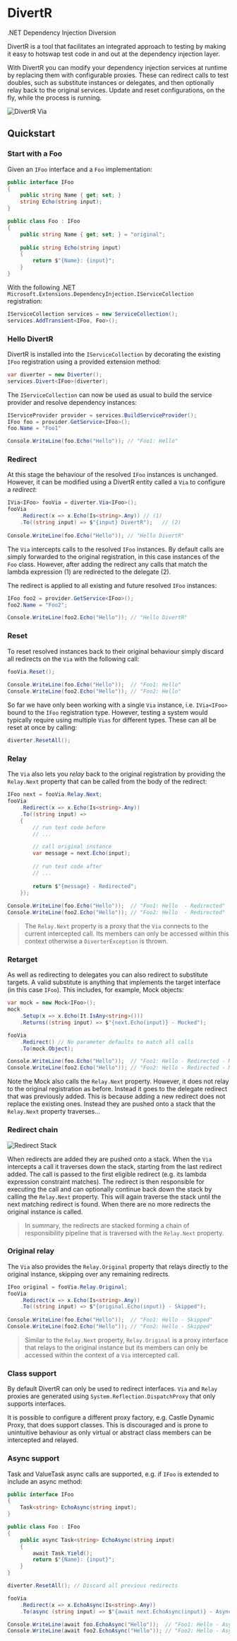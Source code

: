 # DivertR

.NET Dependency Injection Diversion

DivertR is a tool that facilitates an integrated approach to testing by making it easy to hotswap
test code in and out at the dependency injection layer.

With DivertR you can modify your dependency injection services at runtime by replacing them with configurable proxies.
These can redirect calls to test doubles, such as substitute instances or delegates, and then optionally relay back to the
original services. Update and reset configurations, on the fly, while the process is running.

![DivertR Via](./docs/assets/images/DivertR_Via.svg)

## Quickstart

### Start with a Foo
Given an `IFoo` interface and a `Foo` implementation:

```csharp
public interface IFoo
{
    public string Name { get; set; }
    string Echo(string input);
}

public class Foo : IFoo
{
    public string Name { get; set; } = "original";
    
    public string Echo(string input)
    {
        return $"{Name}: {input}";
    }
}
```

With the following .NET `Microsoft.Extensions.DependencyInjection.IServiceCollection` registration:

```csharp
IServiceCollection services = new ServiceCollection();
services.AddTransient<IFoo, Foo>();
```

### Hello DivertR
DivertR is installed into the `IServiceCollection` by decorating the existing `IFoo` registration using a provided extension method:

```csharp
var diverter = new Diverter();
services.Divert<IFoo>(diverter);
```

The `IServiceCollection` can now be used as usual to build the service provider and resolve dependency instances:

```csharp
IServiceProvider provider = services.BuildServiceProvider();
IFoo foo = provider.GetService<IFoo>();
foo.Name = "Foo1"

Console.WriteLine(foo.Echo("Hello")); // "Foo1: Hello"
```

### Redirect
At this stage the behaviour of the resolved `IFoo` instances is unchanged. However, it can be modified using 
a DivertR entity called a `Via` to configure a *redirect*:

```csharp
IVia<IFoo> fooVia = diverter.Via<IFoo>();
fooVia
    .Redirect(x => x.Echo(Is<string>.Any)) // (1)
    .To((string input) => $"{input} DivertR");   // (2)
  
Console.WriteLine(foo.Echo("Hello")); // "Hello DivertR"
```

The `Via` intercepts calls to the resolved `IFoo` instances.
By default calls are simply forwarded to the original registration, in this case instances of the `Foo` class.
However, after adding the redirect any calls that match the lambda expression (1) are redirected to the delegate (2).

The redirect is applied to all existing and future resolved `IFoo` instances:

```csharp
IFoo foo2 = provider.GetService<IFoo>();
foo2.Name = "Foo2";

Console.WriteLine(foo2.Echo("Hello")); // "Hello DivertR"
```

### Reset

To reset resolved instances back to their original behaviour simply discard all redirects on the `Via` with the following call:

```csharp
fooVia.Reset();
  
Console.WriteLine(foo.Echo("Hello"));  // "Foo1: Hello"
Console.WriteLine(foo2.Echo("Hello")); // "Foo2: Hello"
```

So far we have only been working with a single `Via` instance, i.e. `IVia<IFoo>` bound to the `IFoo` registration type.
However, testing a system would typically require using multiple `Vias` for different types.
These can all be reset at once by calling: 

```csharp
diverter.ResetAll();
```

### Relay

The `Via` also lets you *relay* back to the original registration
by providing the `Relay.Next` property that can be called from the body of the redirect:

```csharp
IFoo next = fooVia.Relay.Next;
fooVia
    .Redirect(x => x.Echo(Is<string>.Any))
    .To((string input) =>
    {
        // run test code before
        // ...

        // call original instance
        var message = next.Echo(input);
    
        // run test code after
        // ...
    
        return $"{message} - Redirected";
    });
  
Console.WriteLine(foo.Echo("Hello"));  // "Foo1: Hello  - Redirected"
Console.WriteLine(foo2.Echo("Hello")); // "Foo2: Hello  - Redirected"
```

> The `Relay.Next` property is a proxy that the `Via` connects to the current intercepted call.
> Its members can only be accessed within this context otherwise a `DiverterException` is thrown.

### Retarget

As well as redirecting to delegates you can also redirect to substitute targets. A valid 
substitute is anything that implements the target interface (in this case `IFoo`).
This includes, for example, Mock objects:

```csharp
var mock = new Mock<IFoo>();
mock
    .Setup(x => x.Echo(It.IsAny<string>()))
    .Returns((string input) => $"{next.Echo(input)} - Mocked");

fooVia
    .Redirect() // No parameter defaults to match all calls
    .To(mock.Object);

Console.WriteLine(foo.Echo("Hello"));  // "Foo1: Hello - Redirected - Mocked"
Console.WriteLine(foo2.Echo("Hello")); // "Foo2: Hello - Redirected - Mocked"
```

Note the Mock also calls the `Relay.Next` property. However, it does not relay to the original registration as before.
Instead it goes to the delegate redirect that was previously added.
This is because adding a new redirect does not replace the existing ones. Instead they are pushed onto a stack
that the `Relay.Next` property traverses...

### Redirect chain

![Redirect Stack](./docs/assets/images/Redirect_Stack.svg)

When redirects are added they are pushed onto a stack. When the `Via` intercepts a call
it traverses down the stack, starting from the last redirect added. The call is passed to the first eligible redirect (e.g. its lambda expression constraint matches).
The redirect is then responsible for executing the call and can optionally continue back down the stack by calling the `Relay.Next` property. This will again traverse the stack
until the next matching redirect is found. When there are no more redirects the original instance is called.
> In summary, the redirects are stacked forming a chain of responsibility pipeline that is
> traversed with the `Relay.Next` property.

### Original relay

The `Via` also provides the `Relay.Original` property that relays directly to the original instance,
skipping over any remaining redirects.

```csharp
IFoo original = fooVia.Relay.Original;
fooVia
    .Redirect(x => x.Echo(Is<string>.Any))
    .To((string input) => $"{original.Echo(input)} - Skipped");
  
Console.WriteLine(foo.Echo("Hello"));  // "Foo1: Hello - Skipped"
Console.WriteLine(foo2.Echo("Hello")); // "Foo2: Hello - Skipped"
```

> Similar to the `Relay.Next` property, `Relay.Original` is a proxy interface that relays to the original instance
> but its members can only be accessed within the context of a `Via` intercepted call.

### Class support

By default DivertR can only be used to redirect interfaces. `Via` and `Relay` proxies are generated using `System.Reflection.DispatchProxy`
that only supports interfaces.

It is possible to configure a different proxy factory, e.g. Castle Dynamic Proxy, that does support classes.
This is discouraged and is prone to unintuitive behaviour as only virtual or abstract class members can be intercepted and relayed.

### Async support

Task and ValueTask async calls are supported, e.g. if `IFoo` is extended to include an async method:

```csharp
public interface IFoo
{
    Task<string> EchoAsync(string input);
}

public class Foo : IFoo
{
    public async Task<string> EchoAsync(string input)
    {
        await Task.Yield();
        return $"{Name}: {input}";
    }
}

diverter.ResetAll(); // Discard all previous redirects

fooVia
    .Redirect(x => x.EchoAsync(Is<string>.Any))
    .To(async (string input) => $"{await next.EchoAsync(input)} - Async");

Console.WriteLine(await foo.EchoAsync("Hello"));  // "Foo1: Hello - Async"
Console.WriteLine(await foo2.EchoAsync("Hello")); // "Foo2: Hello - Async"
```
